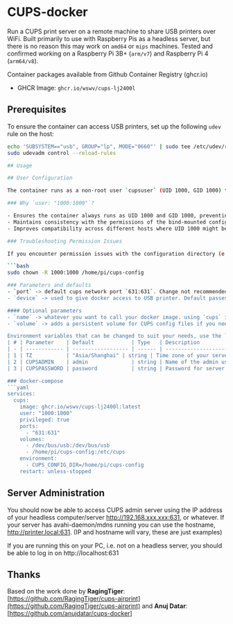 # CUPS-docker

Run a CUPS print server on a remote machine to share USB printers over WiFi. Built primarily to use with Raspberry Pis as a headless server, but there is no reason this may work on `amd64` or `mips` machines. Tested and confirmed working on a Raspberry Pi 3B+ (`arm/v7`) and Raspberry Pi 4 (`arm64/v8`).

Container packages available from Github Container Registry (ghcr.io)
  
  - GHCR Image: `ghcr.io/wswv/cups-lj2400l`

## Prerequisites

To ensure the container can access USB printers, set up the following `udev` rule on the host:

```bash
echo 'SUBSYSTEM=="usb", GROUP="lp", MODE="0660"' | sudo tee /etc/udev/rules.d/99-printer.rules
sudo udevadm control --reload-rules

## Usage

## User Configuration

The container runs as a non-root user `cupsuser` (UID 1000, GID 1000) to enhance security. This is configured in the Dockerfile with the `USER cupsuser` directive and explicitly reinforced in `docker-compose.yml` with `user: "1000:1000"`.

### Why `user: "1000:1000"`?

- Ensures the container always runs as UID 1000 and GID 1000, preventing accidental user overrides.
- Maintains consistency with the permissions of the bind-mounted configuration directory (e.g., `/home/pi/cups-config`), which is set to UID 1000 and GID 1000 by the `init-cups-config.sh` script.
- Improves compatibility across different hosts where UID 1000 might be mapped to different users.

### Troubleshooting Permission Issues

If you encounter permission issues with the configuration directory (e.g., `/home/pi/cups-config`), ensure the directory is owned by UID 1000 and GID 1000 on the host:

```bash
sudo chown -R 1000:1000 /home/pi/cups-config

### Parameters and defaults
- `port` -> default cups network port `631:631`. Change not recommended unless you know what you're doing
- `device` -> used to give docker access to USB printer. Default passes the whole USB bus `/dev/bus/usb`, in case you change the USB port on your device later. change to specific USB port if it will always be fixed, for eg. `/dev/bus/usb/001/005`.

#### Optional parameters
- `name` -> whatever you want to call your docker image. using `cups` in the example above.
- `volume` -> adds a persistent volume for CUPS config files if you need to migrate or start a new container with the same settings

Environment variables that can be changed to suit your needs, use the `-e` tag
| # | Parameter    | Default            | Type   | Description                       |
| - | ------------ | ------------------ | ------ | --------------------------------- |
| 1 | TZ           | "Asia/Shanghai" | string | Time zone of your server          |
| 2 | CUPSADMIN    | admin              | string | Name of the admin user for server |
| 3 | CUPSPASSWORD | password           | string | Password for server admin         |

### docker-compose
```yaml
services:
  cups:
    image: ghcr.io/wswv/cups-lj2400l:latest
    user: "1000:1000"
    privileged: true
    ports:
      - "631:631"
    volumes:
      - /dev/bus/usb:/dev/bus/usb
      - /home/pi/cups-config:/etc/cups
    environment:
      - CUPS_CONFIG_DIR=/home/pi/cups-config
    restart: unless-stopped
```

## Server Administration
You should now be able to access CUPS admin server using the IP address of your headless computer/server http://192.168.xxx.xxx:631, or whatever. If your server has avahi-daemon/mdns running you can use the hostname, http://printer.local:631. (IP and hostname will vary, these are just examples)

If you are running this on your PC, i.e. not on a headless server, you should be able to log in on http://localhost:631

## Thanks
Based on the work done by **RagingTiger**: [https://github.com/RagingTiger/cups-airprint](https://github.com/RagingTiger/cups-airprint) and **Anuj Datar**: [https://github.com/anujdatar/cups-docker]
